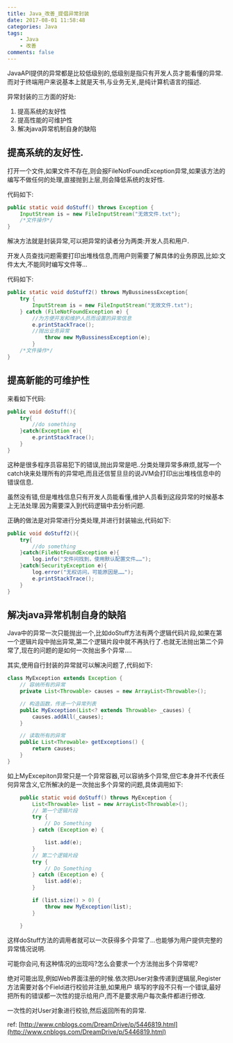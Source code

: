 ```yaml
---
title: Java_改善_提倡异常封装
date: 2017-08-01 11:58:48
categories: Java
tags:
    - Java
    - 改善
comments: false
---
```


 JavaAPI提供的异常都是比较低级别的,低级别是指只有开发人员才能看懂的异常.而对于终端用户来说基本上就是天书,与业务无关,是纯计算机语言的描述.

异常封装的三方面的好处:
1. 提高系统的友好性
2. 提高性能的可维护性
3. 解决java异常机制自身的缺陷

<!-- more -->

## 提高系统的友好性.

打开一个文件,如果文件不存在,则会报FileNotFoundException异常,如果该方法的编写不做任何的处理,直接抛到上层,则会降低系统的友好性.

代码如下:
```java
public static void doStuff() throws Exception {
    InputStream is = new FileInputStream("无效文件.txt");
    /*文件操作*/
}
```
解决方法就是封装异常,可以把异常的读者分为两类:开发人员和用户.

开发人员查找问题需要打印出堆栈信息,而用户则需要了解具体的业务原因,比如:文件太大,不能同时编写文件等...

代码如下:
```java
public static void doStuff2() throws MyBussinessException{
    try {
        InputStream is = new FileInputStream("无效文件.txt");
    } catch (FileNotFoundException e) {
        //为方便开发和维护人员而设置的异常信息
        e.printStackTrace();
        //抛出业务异常
            throw new MyBussinessException(e);
        }
    /*文件操作*/
}
```

## 提高新能的可维护性

来看如下代码:
```java
public void doStuff(){
    try{
        //do something
    }catch(Exception e){
        e.printStackTrace();
    }
}
```
这种是很多程序员容易犯下的错误,抛出异常是吧..分类处理异常多麻烦,就写一个catch块来处理所有的异常吧,而且还信誓旦旦的说JVM会打印出出堆栈信息中的错误信息.

虽然没有错,但是堆栈信息只有开发人员能看懂,维护人员看到这段异常的时候基本上无法处理.因为需要深入到代码逻辑中去分析问题.

正确的做法是对异常进行分类处理,并进行封装输出,代码如下:
```java
public void doStuff2(){
    try{
        //do something
    }catch(FileNotFoundException e){
        log.info("文件问找到，使用默认配置文件……");
    }catch(SecurityException e){
        log.error("无权访问，可能原因是……");
        e.printStackTrace();
    }
}
```

## 解决java异常机制自身的缺陷

Java中的异常一次只能抛出一个,比如doStuff方法有两个逻辑代码片段,如果在第一个逻辑片段中抛出异常,第二个逻辑片段中就不再执行了.也就无法抛出第二个异常了,现在的问题的是如何一次抛出多个异常....

其实,使用自行封装的异常就可以解决问题了,代码如下:
```java
class MyException extends Exception {
    // 容纳所有的异常
    private List<Throwable> causes = new ArrayList<Throwable>();

    // 构造函数，传递一个异常列表
    public MyException(List<? extends Throwable> _causes) {
        causes.addAll(_causes);
    }

    // 读取所有的异常
    public List<Throwable> getExceptions() {
        return causes;
    }
}
```
如上MyExcepiton异常只是一个异常容器,可以容纳多个异常,但它本身并不代表任何异常含义,它所解决的是一次抛出多个异常的问题,具体调用如下:
```java
    public static void doStuff() throws MyException {
        List<Throwable> list = new ArrayList<Throwable>();
        // 第一个逻辑片段
        try {
            // Do Something
        } catch (Exception e) {

            list.add(e);
        }
        // 第二个逻辑片段
        try {
            // Do Something
        } catch (Exception e) {
            list.add(e);
        }

        if (list.size() > 0) {
            throw new MyException(list);
        }

    }
```
这样doStuff方法的调用者就可以一次获得多个异常了...也能够为用户提供完整的异常情况说明.

可能你会问,有这种情况的出现吗?怎么会要求一个方法抛出多个异常呢?

绝对可能出现,例如Web界面注册的时候.依次把User对象传递到逻辑层,Register方法需要对各个Field进行校验并注册,如果用户 填写的字段不只有一个错误,最好把所有的错误都一次性的提示给用户,而不是要求用户每次条件都进行修改.

一次性的对User对象进行校验,然后返回所有的异常.


ref:
[http://www.cnblogs.com/DreamDrive/p/5446819.html](http://www.cnblogs.com/DreamDrive/p/5446819.html)


